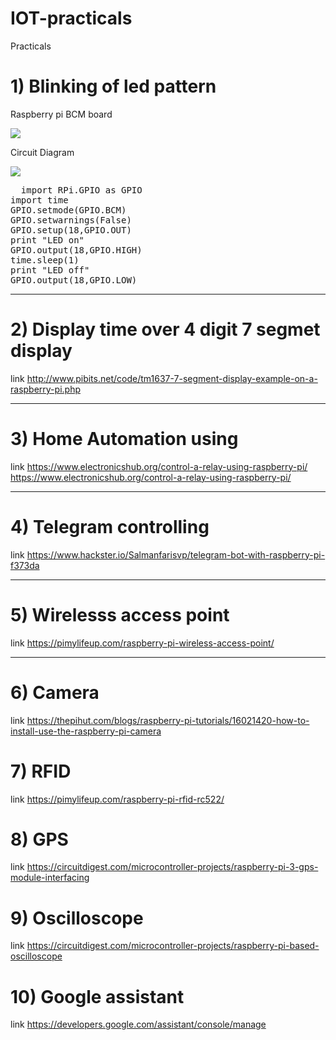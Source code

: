 # IOT-practicals
Practicals 
<h1>1) Blinking of led pattern</h1>
<p>Raspberry pi BCM board</p>
<img src="https://www.raspberrypi-spy.co.uk/wp-content/uploads/2012/06/Raspberry-Pi-GPIO-Header-with-Photo.png" >
<p>Circuit Diagram</p>
<img src="https://cdn.shopify.com/s/files/1/0176/3274/files/LEDs-BB400-1LED_bb_grande.png?6398700510979146820" >
<pre style="white-space:pre;">
  import RPi.GPIO as GPIO
import time
GPIO.setmode(GPIO.BCM)
GPIO.setwarnings(False)
GPIO.setup(18,GPIO.OUT)
print "LED on"
GPIO.output(18,GPIO.HIGH)
time.sleep(1)
print "LED off"
GPIO.output(18,GPIO.LOW)
</pre>

<hr/>
<h1>2) Display time over 4 digit 7 segmet display</h1>
link
<a href="http://www.pibits.net/code/tm1637-7-segment-display-example-on-a-raspberry-pi.php">http://www.pibits.net/code/tm1637-7-segment-display-example-on-a-raspberry-pi.php</a>
<hr/>
<h1>3) Home Automation using </h1>
link
<a href="https://www.electronicshub.org/control-a-relay-using-raspberry-pi/">https://www.electronicshub.org/control-a-relay-using-raspberry-pi/</a>
<a href="https://www.electronicshub.org/control-a-relay-using-raspberry-pi/">https://www.electronicshub.org/control-a-relay-using-raspberry-pi/</a>
<hr/>
<h1>4) Telegram controlling </h1>
link
<a href="https://www.hackster.io/Salmanfarisvp/telegram-bot-with-raspberry-pi-f373da">https://www.hackster.io/Salmanfarisvp/telegram-bot-with-raspberry-pi-f373da</a>
<hr/>
<h1>5) Wirelesss access point </h1>
link
<a href="https://pimylifeup.com/raspberry-pi-wireless-access-point/">https://pimylifeup.com/raspberry-pi-wireless-access-point/</a>
<hr/>
<h1>6) Camera </h1>
link
<a href="https://thepihut.com/blogs/raspberry-pi-tutorials/16021420-how-to-install-use-the-raspberry-pi-camera">https://thepihut.com/blogs/raspberry-pi-tutorials/16021420-how-to-install-use-the-raspberry-pi-camera</a>
<h1>7) RFID </h1>
link
<a href="https://pimylifeup.com/raspberry-pi-rfid-rc522/">https://pimylifeup.com/raspberry-pi-rfid-rc522/</a>
<h1>8) GPS </h1>
link
<a href="https://circuitdigest.com/microcontroller-projects/raspberry-pi-3-gps-module-interfacing">https://circuitdigest.com/microcontroller-projects/raspberry-pi-3-gps-module-interfacing</a>
<h1>9) Oscilloscope </h1>
link
<a href="https://circuitdigest.com/microcontroller-projects/raspberry-pi-based-oscilloscope">https://circuitdigest.com/microcontroller-projects/raspberry-pi-based-oscilloscope</a>
<h1>10) Google assistant </h1>
link
<a href="https://developers.google.com/assistant/console/manage">https://developers.google.com/assistant/console/manage</a>
